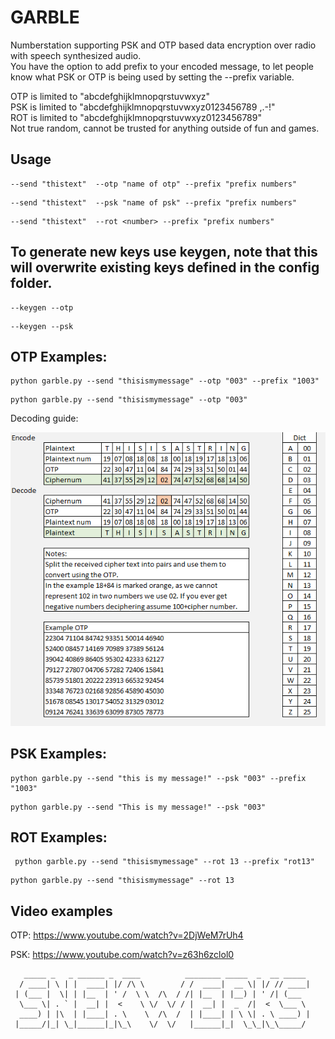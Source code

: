 # GARBLE

Numberstation supporting PSK and OTP based data encryption over radio with speech synthesized audio.  
You have the option to add prefix to your encoded message, to let people know what PSK or OTP is being used by setting the --prefix variable.


OTP is limited to "abcdefghijklmnopqrstuvwxyz"  
PSK is limited to "abcdefghijklmnopqrstuvwxyz0123456789 ,.-!"  
ROT is limited to "abcdefghijklmnopqrstuvwxyz0123456789"  
Not true random, cannot be trusted for anything outside of fun and games. 


## Usage  
```
--send "thistext"  --otp "name of otp" --prefix "prefix numbers"  
```
```
--send "thistext"  --psk "name of psk" --prefix "prefix numbers"  
```
```
--send "thistext"  --rot <number> --prefix "prefix numbers"  
```
  
## To generate new keys use keygen, note that this will overwrite existing keys defined in the config folder.  
```
--keygen --otp  
```
```
--keygen --psk  
```  

   
   
## OTP Examples:
   ``` 
   python garble.py --send "thisismymessage" --otp "003" --prefix "1003"  
   ```
   ```
   python garble.py --send "thisismymessage" --otp "003"
   ```
   Decoding guide:
   
   ![alt text](https://github.com/skadakar/garble/blob/main/otp-manual.png?raw=true)
   

   
## PSK Examples:
   ```
   python garble.py --send "this is my message!" --psk "003" --prefix "1003"  
   ```
   ```
   python garble.py --send "This is my message!" --psk "003"
   ```
## ROT Examples: 
  ``` 
   python garble.py --send "thisismymessage" --rot 13 --prefix "rot13"  
   ```
   ```
   python garble.py --send "thisismymessage" --rot 13
   ```   
  
## Video examples   
   
   OTP: https://www.youtube.com/watch?v=2DjWeM7rUh4
   
   PSK: https://www.youtube.com/watch?v=z63h6zclol0
   
   
   
   
   
   
   
   
   

```
   _____ _   _ ______ _  ____          ________ _____  _  __ _____ 
  / ____| \ | |  ____| |/ /\ \        / /  ____|  __ \| |/ // ____|
 | (___ |  \| | |__  | ' /  \ \  /\  / /| |__  | |__) | ' /| (___  
  \___ \| . ` |  __| |  <    \ \/  \/ / |  __| |  _  /|  <  \___ \ 
  ____) | |\  | |____| . \    \  /\  /  | |____| | \ \| . \ ____) |
 |_____/|_| \_|______|_|\_\    \/  \/   |______|_|  \_\_|\_\_____/ 
```
